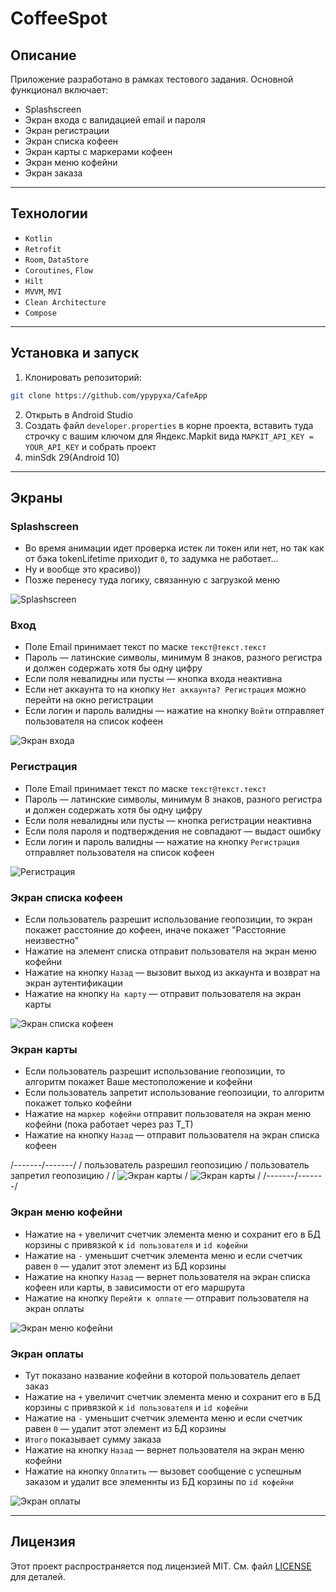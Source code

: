# CoffeeSpot

## Описание

Приложение разработано в рамках тестового задания. Основной функционал включает:
- Splashscreen
- Экран входа с валидацией email и пароля
- Экран регистрации
- Экран списка кофеен
- Экран карты с маркерами кофеен
- Экран меню кофейни
- Экран заказа

---

## Технологии

- `Kotlin`
- `Retrofit`
- `Room`, `DataStore`
- `Coroutines`, `Flow`
- `Hilt`
- `MVVM`, `MVI`
- `Clean Architecture`
- `Compose`

---

## Установка и запуск
1. Клонировать репозиторий:
```bash
git clone https://github.com/ypypyxa/CafeApp
```
2. Открыть в Android Studio
3. Создать файл `developer.properties` в корне проекта, вставить туда строчку с вашим ключом для Яндекс.Mapkit вида `MAPKIT_API_KEY = YOUR_API_KEY` и собрать проект
4. minSdk 29(Android 10)

---

## Экраны

### Splashscreen
- Во время анимации идет проверка истек ли токен или нет, но так как от бэка tokenLifetime приходит `0`, то задумка не работает...
- Ну и вообще это красиво))
- Позже перенесу туда логику, связанную с загрузкой меню

![Splashscreen](https://iili.io/FigK4UB.md.png)

### Вход
- Поле Email принимает текст по маске `текст@текст.текст`
- Пароль — латинские символы, минимум 8 знаков, разного регистра и должен содержать хотя бы одну цифру
- Если поля невалидны или пусты — кнопка входа неактивна
- Если нет аккаунта то на кнопку `Нет аккаунта? Регистрация` можно перейти на окно регистрации 
- Если логин и пароль валидны — нажатие на кнопку `Войти` отправляет пользователя на список кофеен

![Экран входа](https://iili.io/FiUMGZg.md.png)

### Регистрация
- Поле Email принимает текст по маске `текст@текст.текст`
- Пароль — латинские символы, минимум 8 знаков, разного регистра и должен содержать хотя бы одну цифру
- Если поля невалидны или пусты — кнопка регистрации неактивна
- Если поля пароля и подтверждения не совпадают — выдаст ошибку
- Если логин и пароль валидны — нажатие на кнопку `Регистрация` отправляет пользователя на список кофеен

![Регистрация](https://iili.io/FiUMlyP.md.png)

### Экран списка кофеен
- Если пользователь разрешит использование геопозиции, то экран покажет расстояние до кофеен, иначе покажет "Расстояние неизвестно" 
- Нажатие на элемент списка отправит пользователя на экран меню кофейни
- Нажатие на кнопку `Назад` — вызовит выход из аккаунта и возврат на экран аутентификации
- Нажатие на кнопку `На карту` — отправит пользователя на экран карты

![Экран списка кофеен](https://iili.io/FiUMUns.md.png)

### Экран карты
- Если пользователь разрешит использование геопозиции, то алгоритм покажет Ваше местоположение и кофейни
- Если пользователь запретит использование геопозиции, то алгоритм покажет только кофейни
- Нажатие на `маркер кофейни` отправит пользователя на экран меню кофейни (пока работает через раз Т_Т)
- Нажатие на кнопку `Назад` — отправит пользователя на экран списка кофеен

/-------/-------/
/ пользователь разрешил геопозицию / пользователь запретил геопозицию /
/ ![Экран карты](https://iili.io/FiUM8tn.md.png) / ![Экран карты](https://iili.io/FiUMPcl.md.png) /
/-------/-------/

### Экран меню кофейни
- Нажатие на `+` увеличит счетчик элемента меню и сохранит его в БД корзины с привязкой к `id пользователя` и `id кофейни`
- Нажатие на `-` уменьшит счетчик элемента меню и если счетчик равен `0` — удалит этот элемент из БД корзины
- Нажатие на кнопку `Назад` — вернет пользователя на экран списка кофеен или карты, в зависимости от его маршрута
- Нажатие на кнопку `Перейти к оплате` — отправит пользователя на экран оплаты

![Экран меню кофейни](https://iili.io/FiUMiS2.md.png)

### Экран оплаты
- Тут показано название кофейни в которой пользователь делает заказ
- Нажатие на `+` увеличит счетчик элемента меню и сохранит его в БД корзины с привязкой к `id пользователя` и `id кофейни`
- Нажатие на `-` уменьшит счетчик элемента меню и если счетчик равен `0` — удалит этот элемент из БД корзины
- `Итого` показывает сумму заказа
- Нажатие на кнопку `Назад` — вернет пользователя на экран меню кофейни
- Нажатие на кнопку `Оплатить` — вызовет сообщение с успешным заказом и удалит все элеменнты из БД корзины по `id кофейни`

![Экран оплаты](https://iili.io/FiUMQA7.md.png)

---

## Лицензия
Этот проект распространяется под лицензией MIT. См. файл [LICENSE](LICENSE) для деталей.
